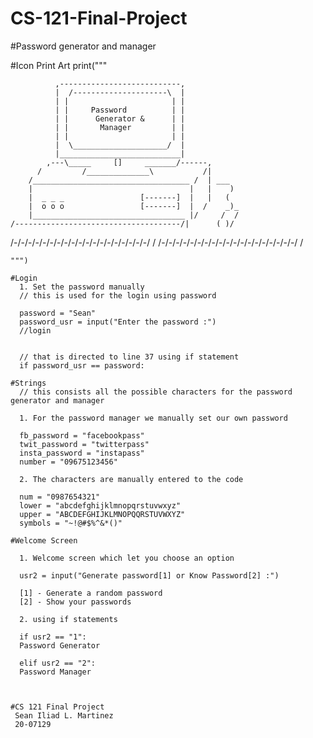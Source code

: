 # CS-121-Final-Project

#Password generator and manager

#Icon Print Art
  print("""

              ,---------------------------,
              |  /---------------------\  |
              | |                       | |
              | |     Password          | |
              | |      Generator &      | |
              | |       Manager         | |
              | |                       | |
              |  \_____________________/  |
              |___________________________|
            ,---\_____     []     _______/------,
          /         /______________\           /|
        /___________________________________ /  | ___
        |                                   |   |    )
        |  _ _ _                 [-------]  |   |   (
        |  o o o                 [-------]  |  /    _)_
        |__________________________________ |/     /  /
    /-------------------------------------/|      ( )/
  /-/-/-/-/-/-/-/-/-/-/-/-/-/-/-/-/-/-/-/ /
/-/-/-/-/-/-/-/-/-/-/-/-/-/-/-/-/-/-/-/ /
~~~~~~~~~~~~~~~~~~~~~~~~~~~~~~~~~~~~~~~
""")

#Login
  1. Set the password manually
  // this is used for the login using password
  
  password = "Sean"
  password_usr = input("Enter the password :")
  //login
  
  
  // that is directed to line 37 using if statement
  if password_usr == password:
  
#Strings
  // this consists all the possible characters for the password generator and manager

  1. For the password manager we manually set our own password
  
  fb_password = "facebookpass"
  twit_password = "twitterpass"
  insta_password = "instapass"
  number = "09675123456"
  
  2. The characters are manually entered to the code
  
  num = "0987654321"
  lower = "abcdefghijklmnopqrstuvwxyz"
  upper = "ABCDEFGHIJKLMNOPQQRSTUVWXYZ"
  symbols = "~!@#$%^&*()"
  
#Welcome Screen
  
  1. Welcome screen which let you choose an option
  
  usr2 = input("Generate password[1] or Know Password[2] :")
  
  [1] - Generate a random password
  [2] - Show your passwords
  
  2. using if statements
  
  if usr2 == "1": 
  Password Generator
  
  elif usr2 == "2":
  Password Manager
  
  
  
#CS 121 Final Project
 Sean Iliad L. Martinez
 20-07129  
  
  
  

  
